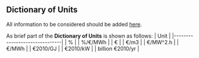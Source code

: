 ## Dictionary of Units

All information to be considered should be added [here](https://github.com/openENTRANCE/Model-linkage/blob/master/Unit/Units_Dictionary.yml).

As brief part of the **Dictionary of Units** is shown as follows:
| Unit                          |
|-------------------------------|
| %                             |
| %/€/MWh                       |
| €                             |
| €/m3                          |
| €/MW^2\.h                     |
| €/MWh                         |
| €2010/GJ                      |
| €2010/kW                      |
| billion €2010/yr              |
